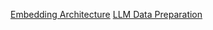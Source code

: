 [Embedding Architecture](https://miro.medium.com/v2/resize:fit:640/format:webp/1*teNmeq5T0WTn25SNswPqyA.png)
[LLM Data Preparation](https://miro.medium.com/v2/resize:fit:720/format:webp/1*f5r_zM_HqY7Rm9r--Jg0Lw.png)
